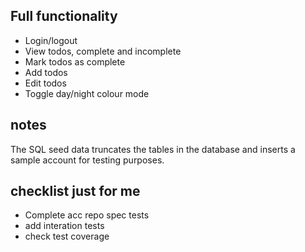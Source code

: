 ## Full functionality

- Login/logout
- View todos, complete and incomplete
- Mark todos as complete
- Add todos
- Edit todos
- Toggle day/night colour mode


## notes

The SQL seed data truncates the tables in the database and inserts a sample account for testing purposes.


## checklist just for me 

- Complete acc repo spec tests 
- add interation tests
- check test coverage